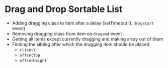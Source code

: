 # Drag and Drop Sortable List

- Adding dragging class to item after a delay (setTimeout 0, `dragstart` event)
- Removing dragging class from item on `dragend` event
- Getting all items except currently dragging and making array out of them
- Finding the sibling after which the dragging item should be placed
  - `clientY`
  - `offsetTop`
  - `offsetHeight`
